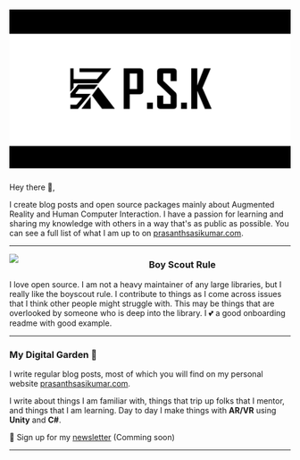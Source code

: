 # [![prasanthsasikumar header](https://raw.githubusercontent.com/prasanthsasikumar/prasanthsasikumar/main/Images/logoBanner.jpg)](https://prasanthsasikumar.com)

Hey there 👋,

I create blog posts and open source packages mainly about Augmented Reality and Human Computer Interaction.  I have a passion for learning and sharing my knowledge with others in a way that's as public as possible.  You can see a full list of what I am up to on [prasanthsasikumar.com](prasanthsasikumar.com). 

  ---
 
 <p>
  <img width="250" align='left' src="https://github.com/WaylonWalker/WaylonWalker/blob/main/icon/hacktoberfest.png?raw=true">
</p>
 
### Boy Scout Rule

I love open source.  I am not a heavy maintainer of any large libraries, but I really like the boyscout rule.  I contribute to things as I come across issues that I think other people might struggle with.  This may be things that are overlooked by someone who is deep into the library.  I 💕 a good onboarding readme with good example.

 ---

### My Digital Garden 🌱

I write regular blog posts, most of which you will find on my personal website [prasanthsasikumar.com](prasanthsasikumar.com).

I write about things I am familiar with, things that trip up folks that I mentor, and things that I am learning.  Day to day I make things with **AR/VR** using **Unity** and **C#**. 



💌 Sign up for my [newsletter](https://prasanthsasikumar.com/newsletter/) (Comming soon)

---




